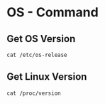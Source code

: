 # OS - Command

## Get OS Version

```shell
cat /etc/os-release
```

## Get Linux Version

```shell
cat /proc/version
```
